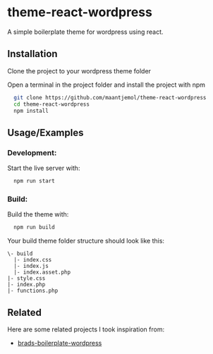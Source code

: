
# theme-react-wordpress

A simple boilerplate theme for wordpress using react.

## Installation

Clone the project to your wordpress theme folder

Open a terminal in the project folder and install the project with npm

```bash
  git clone https://github.com/maantjemol/theme-react-wordpress
  cd theme-react-wordpress
  npm install
```
    
## Usage/Examples

### Development:
Start the live server with:
```bash
  npm run start
```

### Build:
Build the theme with:

```bash
  npm run build
```

Your build theme folder structure should look like this:
```
\- build
  |- index.css
  |- index.js
  |- index.asset.php
|- style.css
|- index.php
|- functions.php
```
## Related

Here are some related projects I took inspiration from:

- [brads-boilerplate-wordpress](https://github.com/LearnWebCode/brads-boilerplate-wordpress)

